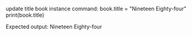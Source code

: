 update title book instance
    command:
     book.title = "Nineteen Eighty-four"
    print(book.title) 

Expected output:
    Nineteen Eighty-four

